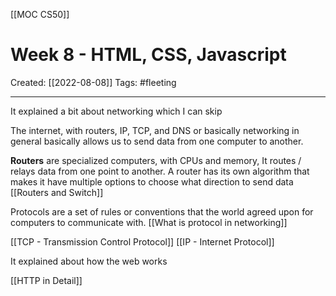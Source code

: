 [[MOC CS50]]

# Week 8 - HTML, CSS, Javascript
Created:  [[2022-08-08]]
Tags: #fleeting 

---
It explained a bit about networking which I can skip


The internet, with routers, IP, TCP, and DNS or basically networking in general basically allows us to send data from one computer to another. 


**Routers** are specialized computers, with CPUs and memory, 
It routes / relays data from one point to another. 
A router has its own algorithm that makes it have multiple options to choose what direction to send data
[[Routers and Switch]]


Protocols are a set of rules or conventions that the world agreed upon for computers to communicate with.
[[What is protocol in networking]]

[[TCP - Transmission Control Protocol]]
[[IP - Internet Protocol]]


It explained about how the web works

[[HTTP in Detail]]



